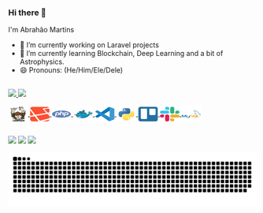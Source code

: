 ### Hi there 👋

I'm Abrahão Martins

- 🔭 I’m currently working on Laravel projects
- 🌱 I’m currently learning Blockchain, Deep Learning and a bit of Astrophysics.
- 😄 Pronouns: (He/Him/Ele/Dele)
##

<div>
  <a href="https://github.com/abrahaosrmartins">
  <img height="150em" src="https://github-readme-stats.vercel.app/api?username=abrahaosrmartins&show_icons=true&theme=dark&include_all_commits=true&count_private=true"/>
  <img height="150em" src="https://github-readme-stats.vercel.app/api/top-langs/?username=abrahaosrmartins&layout=compact&langs_count=7&theme=dark"/>
</div>
<div style="display: inline_block"><br>
  <img align="center" alt="Ab-Composer" height="30" width="40" src="https://github.com/devicons/devicon/blob/master/icons/composer/composer-original.svg">
  <img align="center" alt="Ab-Laravel" height="30" width="40" src="https://github.com/devicons/devicon/blob/master/icons/laravel/laravel-plain.svg">
  <img align="center" alt="Ab-Php" height="30" width="40" src="https://github.com/devicons/devicon/blob/master/icons/php/php-plain.svg">
  <img align="center" alt="Ab-Docker" height="30" width="40" src="https://github.com/devicons/devicon/blob/master/icons/docker/docker-original.svg">
  <img align="center" alt="Ab-Vscode" height="30" width="40" src="https://github.com/devicons/devicon/blob/master/icons/vscode/vscode-original.svg">
  <img align="center" alt="Ab-Python" height="30" width="40" src="https://github.com/devicons/devicon/blob/master/icons/python/python-original.svg">
  <img align="center" alt="Ab-Trello" height="30" width="40" src="https://github.com/devicons/devicon/blob/master/icons/trello/trello-plain.svg">
  <img align="center" alt="Ab-Slack" height="30" width="40" src="https://github.com/devicons/devicon/blob/master/icons/slack/slack-original.svg">
  <img align="center" alt="Ab-Mysql" height="30" width="40" src="https://github.com/devicons/devicon/blob/master/icons/mysql/mysql-original-wordmark.svg">
</div>
  
  ##
 
<div>
  <a href="https://instagram.com/abrahaosrmartins" target="_blank"><img src="https://img.shields.io/badge/-Instagram-%23E4405F?style=for-the-badge&logo=instagram&logoColor=white" target="_blank"></a>
  <a href = "mailto:abrahaosrmartins@gmail.com"><img src="https://img.shields.io/badge/-Gmail-%23333?style=for-the-badge&logo=gmail&logoColor=white" target="_blank"></a>
  <a href="https://www.linkedin.com/in/abrahaosrmartins/" target="_blank"><img src="https://img.shields.io/badge/-LinkedIn-%230077B5?style=for-the-badge&logo=linkedin&logoColor=white" target="_blank"></a> 
 
  ![Snake animation](https://github.com/abrahaosrmartins/abrahaosrmartins/blob/output/github-contribution-grid-snake.svg)
 
</div>

<!--
**abrahaosrmartins/abrahaosrmartins** is a ✨ _special_ ✨ repository because its `README.md` (this file) appears on your GitHub profile.

Here are some ideas to get you started:

- 🔭 I’m currently working on ...
- 🌱 I’m currently learning ...
- 👯 I’m looking to collaborate on ...
- 🤔 I’m looking for help with ...
- 💬 Ask me about ...
- 📫 How to reach me: ...
- 😄 Pronouns: ...
- ⚡ Fun fact: ...
-->
